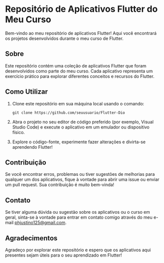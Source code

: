 # Repositório de Aplicativos Flutter do Meu Curso

Bem-vindo ao meu repositório de aplicativos Flutter! Aqui você encontrará os projetos desenvolvidos durante o meu curso de Flutter.

## Sobre

Este repositório contém uma coleção de aplicativos Flutter que foram desenvolvidos como parte do meu curso. Cada aplicativo representa um exercício prático para explorar diferentes conceitos e recursos do Flutter.

## Como Utilizar

1. Clone este repositório em sua máquina local usando o comando:

    ```
    git clone https://github.com/seuusuario/Flutter-Dio
    ```

2. Abra o projeto no seu editor de código preferido (por exemplo, Visual Studio Code) e execute o aplicativo em um emulador ou dispositivo físico.

3. Explore o código-fonte, experimente fazer alterações e divirta-se aprendendo Flutter!

## Contribuição

Se você encontrar erros, problemas ou tiver sugestões de melhorias para qualquer um dos aplicativos, fique à vontade para abrir uma issue ou enviar um pull request. Sua contribuição é muito bem-vinda!

## Contato

Se tiver alguma dúvida ou sugestão sobre os aplicativos ou o curso em geral, sinta-se à vontade para entrar em contato comigo através do meu e-mail [phjustino125@gmail.com](mailto:seuemail@example.com).

## Agradecimentos

Agradeço por explorar este repositório e espero que os aplicativos aqui presentes sejam úteis para o seu aprendizado em Flutter!

